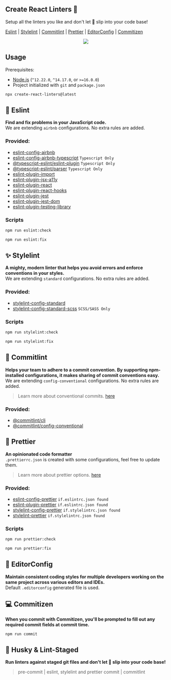 ## Create React Linters 🚀
Setup all the linters you like and don't let 💩 slip into your code base!

[Eslint](https://eslint.org/) 
| [Stylelint](https://stylelint.io/)
| [Commitlint](https://commitlint.js.org/#/)
| [Prettier](https://prettier.io/)
| [EditorConfig](https://editorconfig.org/)
| [Commitizen](https://www.npmjs.com/package/commitizen)


<p align="center">
  <img src="https://user-images.githubusercontent.com/52167824/150801732-025d68f8-6c70-482f-b1b3-a8042e3fcdb1.PNG">
</p>

## Usage
Prerequisites:
 - [Node.js](https://nodejs.org/) (`^12.22.0`, `^14.17.0`, or `>=16.0.0`)
 - Project initialized with `git` and `package.json`

```sh
npx create-react-linters@latest
```
## 🎯 Eslint
**Find and fix problems in your JavaScript code.**\
We are extending `airbnb` configurations. No extra rules are added.
### Provided:
- [eslint-config-airbnb](https://www.npmjs.com/package/eslint-config-airbnb)
- [eslint-config-airbnb-typescript](https://www.npmjs.com/package/eslint-config-airbnb-typescript) `Typescript Only`
- [@typescript-eslint/eslint-plugin](https://www.npmjs.com/package/@typescript-eslint/eslint-plugin) `Typescript Only`
- [@typescript-eslint/parser](https://www.npmjs.com/package/@typescript-eslint/parser) `Typescript Only`
- [eslint-plugin-import](https://www.npmjs.com/package/eslint-plugin-import)
- [eslint-plugin-jsx-a11y](https://www.npmjs.com/package/eslint-plugin-jsx-a11y)
- [eslint-plugin-react](https://www.npmjs.com/package/eslint-plugin-react)
- [eslint-plugin-react-hooks](https://www.npmjs.com/package/eslint-plugin-react-hooks)
- [eslint-plugin-jest](https://www.npmjs.com/package/eslint-plugin-jest)
- [eslint-plugin-jest-dom](https://www.npmjs.com/package/eslint-plugin-jest-dom)
- [eslint-plugin-testing-library](https://www.npmjs.com/package/eslint-plugin-testing-library)

### Scripts
```sh
npm run eslint:check
```
```sh
npm run eslint:fix
```


## ✨ Stylelint
**A mighty, modern linter that helps you avoid errors and enforce conventions in your styles.**\
We are extending `standard` configurations. No extra rules are added.

### Provided:
- [stylelint-config-standard](https://www.npmjs.com/package/stylelint-config-standard)
- [stylelint-config-standard-scss](https://www.npmjs.com/package/stylelint-config-standard-scss) `SCSS/SASS Only`

### Scripts
```sh
npm run stylelint:check
```
```sh
npm run stylelint:fix
```


## 🛑 Commitlint
**Helps your team to adhere to a commit convention. By supporting npm-installed configurations, it makes sharing of commit conventions easy.**\
We are extending `config-conventional` configurations. No extra rules are added.

> Learn more about conventional commits. [here](https://www.conventionalcommits.org/)

### Provided:
- [@commitlint/cli](https://www.npmjs.com/package/@commitlint/cli)
- [@commitlint/config-conventional](https://www.npmjs.com/package/@commitlint/config-conventional) 

## 💄 Prettier
**An opinionated code formatter**\
`.prettierrc.json` is created with some configurations, feel free to update them.

> Learn more about prettier options. [here](https://prettier.io/docs/en/options.html)

### Provided:
- [eslint-config-prettier](https://github.com/prettier/eslint-config-prettier) `if.eslintrc.json found`
- [eslint-plugin-prettier](https://www.npmjs.com/package/eslint-plugin-prettier) `if.eslintrc.json found`
- [stylelint-config-prettier](https://www.npmjs.com/package/stylelint-config-prettier) `if.stylelintrc.json found`
- [stylelint-prettier](https://www.npmjs.com/package/stylelint-prettier) `if.stylelintrc.json found`

### Scripts
```sh
npm run prettier:check
```
```sh
npm run prettier:fix
```


## 📃 EditorConfig
**Maintain consistent coding styles for multiple developers working on the same project across various editors and IDEs.**\
Default `.editorconfig` generated file is used.


## 💻 Commitizen
**When you commit with Commitizen, you'll be prompted to fill out any required commit fields at commit time.**
```sh
npm run commit
```

## 🐶 Husky & Lint-Staged
**Run linters against staged git files and don't let  💩  slip into your code base!**
> pre-commit | eslint, stylelint and prettier
> commit | commitlint
